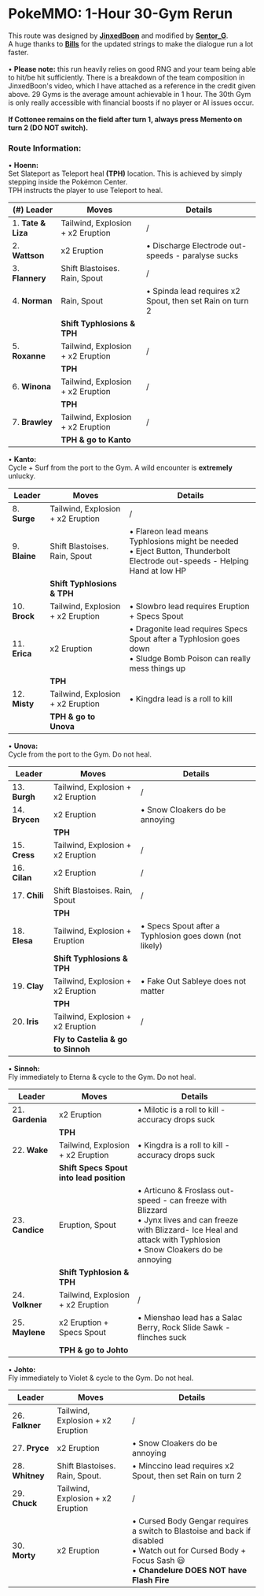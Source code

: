 # PokeMMO: 1-Hour 30-Gym Rerun
This route was designed by [**JinxedBoon**](https://youtu.be/fL9BZ5de6EA?si=wzOcVAtcpTSCy45O) and modified by [**Sentor_G**](https://www.twitch.tv/sentor_g).<br>
A huge thanks to [**Bills**](https://forums.pokemmo.com/index.php?%2Ftopic%2F161519-custom-string%F0%9F%87%BA%F0%9F%87%B8%F0%9F%87%AA%F0%9F%87%B8%F0%9F%87%AE%F0%9F%87%B9%F0%9F%87%AB%F0%9F%87%B7%F0%9F%87%A7%F0%9F%87%B7fastergyms-berrys-e4-region-speed-runlast-update-18-02-2024%2F) for the updated strings to make the dialogue run a lot faster.<br><br>
• **Please note:** this run heavily relies on good RNG and your team being able to hit/be hit sufficiently. There is a breakdown of the team composition in JinxedBoon's video, which I have attached as a reference in the credit given above. 29 Gyms is the average amount achievable in 1 hour. The 30th Gym is only really accessible with financial boosts if no player or AI issues occur.<br><br>**If Cottonee remains on the field after turn 1, always press Memento on turn 2 (DO NOT switch).**
### Route Information:<br>
• **Hoenn:**<br>
Set Slateport as Teleport heal **(TPH)** location. This is achieved by simply stepping inside the Pokémon Center.<br>TPH instructs the player to use Teleport to heal.

| (#) **Leader** | **Moves** | **Details** |
|-|-|-|
| 1. **Tate & Liza** | Tailwind, Explosion + x2 Eruption | / |
| 2. **Wattson** | x2 Eruption | • Discharge Electrode out-speeds - paralyse sucks |
| 3. **Flannery** | Shift Blastoises. Rain, Spout | / |
| 4. **Norman** | Rain, Spout | • Spinda lead requires x2 Spout, then set Rain on turn 2 |
||**Shift Typhlosions & TPH**||
| 5. **Roxanne** | Tailwind, Explosion + x2 Eruption | / |
||**TPH**||
| 6. **Winona** | Tailwind, Explosion + x2 Eruption | / |
||**TPH**||
| 7. **Brawley** | Tailwind, Explosion + x2 Eruption | / |
||**TPH & go to Kanto**||

• **Kanto:**<br>
Cycle + Surf from the port to the Gym. A wild encounter is **extremely** unlucky.

| **Leader** | **Moves** | **Details** |
|-|-|-|
| 8. **Surge** | Tailwind, Explosion + x2 Eruption | / |
| 9. **Blaine** | Shift Blastoises. Rain, Spout | • Flareon lead means Typhlosions might be needed<br>• Eject Button, Thunderbolt Electrode out-speeds - Helping Hand at low HP |
||**Shift Typhlosions & TPH**||
| 10. **Brock** | Tailwind, Explosion + x2 Eruption | • Slowbro lead requires Eruption + Specs Spout |
| 11. **Erica** | x2 Eruption | • Dragonite lead requires Specs Spout after a Typhlosion goes down<br>• Sludge Bomb Poison can really mess things up |
||**TPH**||
| 12. **Misty** | Tailwind, Explosion + x2 Eruption | • Kingdra lead is a roll to kill |
||**TPH & go to Unova**||

• **Unova:**<br>
Cycle from the port to the Gym. Do not heal.

| **Leader** | **Moves** | **Details** |
|-|-|-|
| 13. **Burgh** | Tailwind, Explosion + x2 Eruption | / |
| 14. **Brycen** | x2 Eruption | • Snow Cloakers do be annoying |
||**TPH**||
| 15. **Cress** | Tailwind, Explosion + x2 Eruption | / |
| 16. **Cilan** | x2 Eruption | / |
| 17. **Chili** | Shift Blastoises. Rain, Spout | / |
||**TPH**||
| 18. **Elesa** | Tailwind, Explosion + Eruption | • Specs Spout after a Typhlosion goes down (not likely) |
||**Shift Typhlosions & TPH**||
| 19. **Clay** | Tailwind, Explosion + x2 Eruption | • Fake Out Sableye does not matter |
||**TPH**||
| 20. **Iris** | Tailwind, Explosion + x2 Eruption | / |
||**Fly to Castelia & go to Sinnoh**||

• **Sinnoh:**<br>
Fly immediately to Eterna & cycle to the Gym. Do not heal.

| **Leader** | **Moves** | **Details** |
|-|-|-|
| 21. **Gardenia** | x2 Eruption | • Milotic is a roll to kill - accuracy drops suck |
||**TPH**||
| 22. **Wake** | Tailwind, Explosion + x2 Eruption | • Kingdra is a roll to kill - accuracy drops suck |
||**Shift Specs Spout into lead position**||
| 23. **Candice** | Eruption, Spout | • Articuno & Froslass out-speed - can freeze with Blizzard<br>• Jynx lives and can freeze with Blizzard- Ice Heal and attack with Typhlosion<br>• Snow Cloakers do be annoying |
||**Shift Typhlosion & TPH**||
| 24. **Volkner** | Tailwind, Explosion + x2 Eruption | / |
| 25. **Maylene** | x2 Eruption + Specs Spout | • Mienshao lead has a Salac Berry, Rock Slide Sawk - flinches suck |
||**TPH & go to Johto**||

• **Johto:**<br>
Fly immediately to Violet & cycle to the Gym. Do not heal.

| **Leader** | **Moves** | **Details** |
|-|-|-|
| 26. **Falkner** | Tailwind, Explosion + x2 Eruption | / |
| 27. **Pryce** | x2 Eruption | • Snow Cloakers do be annoying |
| 28. **Whitney** | Shift Blastoises. Rain, Spout. | • Minccino lead requires x2 Spout, then set Rain on turn 2 |
| 29. **Chuck** | Tailwind, Explosion + x2 Eruption | / |
| 30. **Morty** | x2 Eruption | • Cursed Body Gengar requires a switch to Blastoise and back if disabled<br>• Watch out for Cursed Body + Focus Sash 😃<br>• **Chandelure DOES NOT have Flash Fire**|
